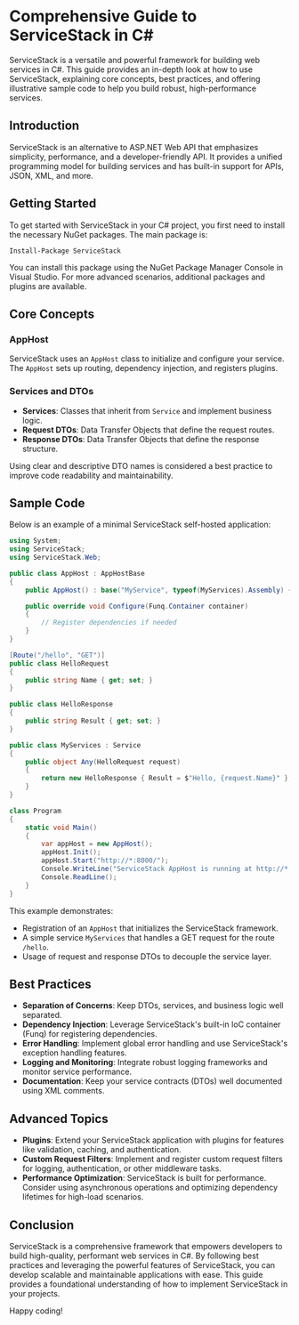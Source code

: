 <!-- nao7sep | o3-mini-high | 2025-04-01T01:27:08Z -->

# Comprehensive Guide to ServiceStack in C#

ServiceStack is a versatile and powerful framework for building web services in C#. This guide provides an in-depth look at how to use ServiceStack, explaining core concepts, best practices, and offering illustrative sample code to help you build robust, high-performance services.

## Introduction

ServiceStack is an alternative to ASP.NET Web API that emphasizes simplicity, performance, and a developer-friendly API. It provides a unified programming model for building services and has built-in support for APIs, JSON, XML, and more.

## Getting Started

To get started with ServiceStack in your C# project, you first need to install the necessary NuGet packages. The main package is:

```
Install-Package ServiceStack
```

You can install this package using the NuGet Package Manager Console in Visual Studio. For more advanced scenarios, additional packages and plugins are available.

## Core Concepts

### AppHost

ServiceStack uses an `AppHost` class to initialize and configure your service. The `AppHost` sets up routing, dependency injection, and registers plugins.

### Services and DTOs

- **Services**: Classes that inherit from `Service` and implement business logic.
- **Request DTOs**: Data Transfer Objects that define the request routes.
- **Response DTOs**: Data Transfer Objects that define the response structure.

Using clear and descriptive DTO names is considered a best practice to improve code readability and maintainability.

## Sample Code

Below is an example of a minimal ServiceStack self-hosted application:

```csharp
using System;
using ServiceStack;
using ServiceStack.Web;

public class AppHost : AppHostBase
{
    public AppHost() : base("MyService", typeof(MyServices).Assembly) { }

    public override void Configure(Funq.Container container)
    {
        // Register dependencies if needed
    }
}

[Route("/hello", "GET")]
public class HelloRequest
{
    public string Name { get; set; }
}

public class HelloResponse
{
    public string Result { get; set; }
}

public class MyServices : Service
{
    public object Any(HelloRequest request)
    {
        return new HelloResponse { Result = $"Hello, {request.Name}" };
    }
}

class Program
{
    static void Main()
    {
        var appHost = new AppHost();
        appHost.Init();
        appHost.Start("http://*:8000/");
        Console.WriteLine("ServiceStack AppHost is running at http://*:8000/");
        Console.ReadLine();
    }
}
```

This example demonstrates:
- Registration of an `AppHost` that initializes the ServiceStack framework.
- A simple service `MyServices` that handles a GET request for the route `/hello`.
- Usage of request and response DTOs to decouple the service layer.

## Best Practices

- **Separation of Concerns**: Keep DTOs, services, and business logic well separated.
- **Dependency Injection**: Leverage ServiceStack's built-in IoC container (Funq) for registering dependencies.
- **Error Handling**: Implement global error handling and use ServiceStack's exception handling features.
- **Logging and Monitoring**: Integrate robust logging frameworks and monitor service performance.
- **Documentation**: Keep your service contracts (DTOs) well documented using XML comments.

## Advanced Topics

- **Plugins**: Extend your ServiceStack application with plugins for features like validation, caching, and authentication.
- **Custom Request Filters**: Implement and register custom request filters for logging, authentication, or other middleware tasks.
- **Performance Optimization**: ServiceStack is built for performance. Consider using asynchronous operations and optimizing dependency lifetimes for high-load scenarios.

## Conclusion

ServiceStack is a comprehensive framework that empowers developers to build high-quality, performant web services in C#. By following best practices and leveraging the powerful features of ServiceStack, you can develop scalable and maintainable applications with ease. This guide provides a foundational understanding of how to implement ServiceStack in your projects.

Happy coding!
